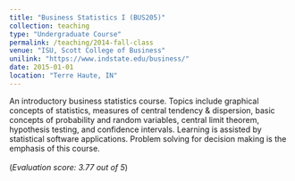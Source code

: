 ```yaml
---
title: "Business Statistics I (BUS205)"
collection: teaching
type: "Undergraduate Course"
permalink: /teaching/2014-fall-class
venue: "ISU, Scott College of Business"
unilink: "https://www.indstate.edu/business/"
date: 2015-01-01
location: "Terre Haute, IN"
---
```

An introductory business statistics course. Topics include graphical concepts of statistics, measures of central tendency & dispersion, basic concepts of probability and random variables, central limit theorem, hypothesis testing, and confidence intervals. Learning is assisted by statistical software applications. Problem solving for decision making is the emphasis of this course. <br/> <br/>(*Evaluation score: 3.77 out of 5*)
